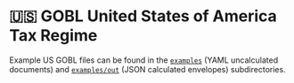 # 🇺🇸 GOBL United States of America Tax Regime

Example US GOBL files can be found in the [`examples`](./examples) (YAML uncalculated documents) and [`examples/out`](./examples/out) (JSON calculated envelopes) subdirectories.
